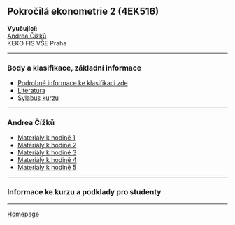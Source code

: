 ## Pokročilá ekonometrie 2 (4EK516)

**Vyučující:**  
[Andrea Čížků](https://insis.vse.cz/auth/lide/clovek.pl?id=2357)   
KEKO FIS VŠE Praha   

--- 

### Body a klasifikace, základní informace

+ [Podrobné informace ke klasifikaci zde](./CourseClassification.html)
+ [Literatura](./LiteratureSupport.html)  
+ [Sylabus kurzu](https://github.com/formanektomas/4EK516/raw/master/sylabus.pdf)

---

### Andrea Čížků

+ [Materiály k hodině 1](https://github.com/formanektomas/4EK516/raw/master/Andrea_Cizku/hodina_1.zip)  
+ [Materiály k hodině 2](https://github.com/formanektomas/4EK516/raw/master/Andrea_Cizku/hodina_2.zip)  
+ [Materiály k hodině 3](https://github.com/formanektomas/4EK516/raw/master/Andrea_Cizku/hodina_3.zip)  
+ [Materiály k hodině 4](https://github.com/formanektomas/4EK516/raw/master/Andrea_Cizku/hodina_4.zip) 
+ [Materiály k hodině 5](https://github.com/formanektomas/4EK516/raw/master/Andrea_Cizku/hodina_5.zip)   



---

### Informace ke kurzu a podklady pro studenty

---

[Homepage](https://formanektomas.github.io/4EK516/)

